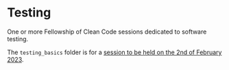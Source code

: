 # Testing

One or more Fellowship of Clean Code sessions dedicated to software testing.

The `testing_basics` folder is for a [session to be held on the 2nd of February 2023](https://indico.gssi.it/event/452/).
